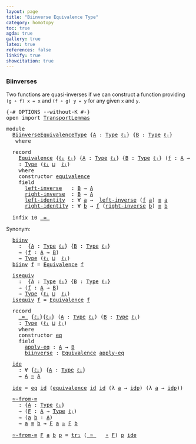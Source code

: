 ```yaml
---
layout: page
title: "Biinverse Equivalence Type"
category: homotopy
toc: true
agda: true
gallery: true
latex: true
references: false
linkify: true
showcitation: true
---
```


### Biinverses

Two functions are quasi-inverses if we can construct a function providing
`(g ∘ f) x = x` and `(f ∘ g) y = y` for any given `x` and `y`.

<div class="hide" >
<pre class="Agda">
<a id="363" class="Symbol">{-#</a> <a id="367" class="Keyword">OPTIONS</a> <a id="375" class="Pragma">--without-K</a> <a id="387" class="Symbol">#-}</a>
<a id="391" class="Keyword">open</a> <a id="396" class="Keyword">import</a> <a id="403" href="TransportLemmas.html" class="Module">TransportLemmas</a>
</pre>
</div>

<pre class="Agda">
<a id="451" class="Keyword">module</a>
  <a id="460" href="BiinverseEquivalenceType.html" class="Module">BiinverseEquivalenceType</a> <a id="485" class="Symbol">{</a><a id="486" href="BiinverseEquivalenceType.html#486" class="Bound">A</a> <a id="488" class="Symbol">:</a> <a id="490" href="Intro.html#2766" class="Function">Type</a> <a id="495" href="Intro.html#3348" class="Generalizable">ℓᵢ</a><a id="497" class="Symbol">}</a> <a id="499" class="Symbol">{</a><a id="500" href="BiinverseEquivalenceType.html#500" class="Bound">B</a> <a id="502" class="Symbol">:</a> <a id="504" href="Intro.html#2766" class="Function">Type</a> <a id="509" href="Intro.html#3351" class="Generalizable">ℓⱼ</a><a id="511" class="Symbol">}</a>
   <a id="516" class="Keyword">where</a>
</pre>

<pre class="Agda">
  <a id="549" class="Keyword">record</a>
    <a id="Equivalence"></a><a id="560" href="BiinverseEquivalenceType.html#560" class="Record">Equivalence</a> <a id="572" class="Symbol">{</a><a id="573" href="BiinverseEquivalenceType.html#573" class="Bound">ℓᵢ</a> <a id="576" href="BiinverseEquivalenceType.html#576" class="Bound">ℓⱼ</a><a id="578" class="Symbol">}</a> <a id="580" class="Symbol">{</a><a id="581" href="BiinverseEquivalenceType.html#581" class="Bound">A</a> <a id="583" class="Symbol">:</a> <a id="585" href="Intro.html#2766" class="Function">Type</a> <a id="590" href="BiinverseEquivalenceType.html#573" class="Bound">ℓᵢ</a><a id="592" class="Symbol">}</a> <a id="594" class="Symbol">{</a><a id="595" href="BiinverseEquivalenceType.html#595" class="Bound">B</a> <a id="597" class="Symbol">:</a> <a id="599" href="Intro.html#2766" class="Function">Type</a> <a id="604" href="BiinverseEquivalenceType.html#576" class="Bound">ℓⱼ</a><a id="606" class="Symbol">}</a> <a id="608" class="Symbol">(</a><a id="609" href="BiinverseEquivalenceType.html#609" class="Bound">f</a> <a id="611" class="Symbol">:</a> <a id="613" href="BiinverseEquivalenceType.html#581" class="Bound">A</a> <a id="615" class="Symbol">→</a> <a id="617" href="BiinverseEquivalenceType.html#595" class="Bound">B</a><a id="618" class="Symbol">)</a>
    <a id="624" class="Symbol">:</a> <a id="626" href="Intro.html#2766" class="Function">Type</a> <a id="631" class="Symbol">(</a><a id="632" href="BiinverseEquivalenceType.html#573" class="Bound">ℓᵢ</a> <a id="635" href="Agda.Primitive.html#657" class="Primitive Operator">⊔</a>  <a id="638" href="BiinverseEquivalenceType.html#576" class="Bound">ℓⱼ</a><a id="640" class="Symbol">)</a>
    <a id="646" class="Keyword">where</a>
    <a id="656" class="Keyword">constructor</a> <a id="Equivalence.equivalence"></a><a id="668" href="BiinverseEquivalenceType.html#668" class="InductiveConstructor">equivalence</a>
    <a id="684" class="Keyword">field</a>
      <a id="Equivalence.left-inverse"></a><a id="696" href="BiinverseEquivalenceType.html#696" class="Field">left-inverse</a>   <a id="711" class="Symbol">:</a> <a id="713" href="BiinverseEquivalenceType.html#595" class="Bound">B</a> <a id="715" class="Symbol">→</a> <a id="717" href="BiinverseEquivalenceType.html#581" class="Bound">A</a>
      <a id="Equivalence.right-inverse"></a><a id="725" href="BiinverseEquivalenceType.html#725" class="Field">right-inverse</a>  <a id="740" class="Symbol">:</a> <a id="742" href="BiinverseEquivalenceType.html#595" class="Bound">B</a> <a id="744" class="Symbol">→</a> <a id="746" href="BiinverseEquivalenceType.html#581" class="Bound">A</a>
      <a id="Equivalence.left-identity"></a><a id="754" href="BiinverseEquivalenceType.html#754" class="Field">left-identity</a>  <a id="769" class="Symbol">:</a> <a id="771" class="Symbol">∀</a> <a id="773" href="BiinverseEquivalenceType.html#773" class="Bound">a</a> <a id="775" class="Symbol">→</a>  <a id="778" href="BiinverseEquivalenceType.html#696" class="Field">left-inverse</a> <a id="791" class="Symbol">(</a><a id="792" href="BiinverseEquivalenceType.html#609" class="Bound">f</a> <a id="794" href="BiinverseEquivalenceType.html#773" class="Bound">a</a><a id="795" class="Symbol">)</a> <a id="797" href="BasicTypes.html#4524" class="Function Operator">≡</a> <a id="799" href="BiinverseEquivalenceType.html#773" class="Bound">a</a>
      <a id="Equivalence.right-identity"></a><a id="807" href="BiinverseEquivalenceType.html#807" class="Field">right-identity</a> <a id="822" class="Symbol">:</a> <a id="824" class="Symbol">∀</a> <a id="826" href="BiinverseEquivalenceType.html#826" class="Bound">b</a> <a id="828" class="Symbol">→</a> <a id="830" href="BiinverseEquivalenceType.html#609" class="Bound">f</a> <a id="832" class="Symbol">(</a><a id="833" href="BiinverseEquivalenceType.html#725" class="Field">right-inverse</a> <a id="847" href="BiinverseEquivalenceType.html#826" class="Bound">b</a><a id="848" class="Symbol">)</a> <a id="850" href="BasicTypes.html#4524" class="Function Operator">≡</a> <a id="852" href="BiinverseEquivalenceType.html#826" class="Bound">b</a>

  <a id="857" class="Keyword">infix</a> <a id="863" class="Number">10</a> <a id="866" href="BiinverseEquivalenceType.html#1189" class="Record Operator">_≃_</a>
</pre>

Synonym:
<pre class="Agda">
  <a id="biinv"></a><a id="906" href="BiinverseEquivalenceType.html#906" class="Function">biinv</a>
    <a id="916" class="Symbol">:</a>  <a id="919" class="Symbol">{</a><a id="920" href="BiinverseEquivalenceType.html#920" class="Bound">A</a> <a id="922" class="Symbol">:</a> <a id="924" href="Intro.html#2766" class="Function">Type</a> <a id="929" href="BiinverseEquivalenceType.html#495" class="Bound">ℓᵢ</a><a id="931" class="Symbol">}</a> <a id="933" class="Symbol">{</a><a id="934" href="BiinverseEquivalenceType.html#934" class="Bound">B</a> <a id="936" class="Symbol">:</a> <a id="938" href="Intro.html#2766" class="Function">Type</a> <a id="943" href="BiinverseEquivalenceType.html#509" class="Bound">ℓⱼ</a><a id="945" class="Symbol">}</a>
    <a id="951" class="Symbol">→</a> <a id="953" class="Symbol">(</a><a id="954" href="BiinverseEquivalenceType.html#954" class="Bound">f</a> <a id="956" class="Symbol">:</a> <a id="958" href="BiinverseEquivalenceType.html#920" class="Bound">A</a> <a id="960" class="Symbol">→</a> <a id="962" href="BiinverseEquivalenceType.html#934" class="Bound">B</a><a id="963" class="Symbol">)</a>
    <a id="969" class="Symbol">→</a> <a id="971" href="Intro.html#2766" class="Function">Type</a> <a id="976" class="Symbol">(</a><a id="977" href="BiinverseEquivalenceType.html#495" class="Bound">ℓᵢ</a> <a id="980" href="Agda.Primitive.html#657" class="Primitive Operator">⊔</a>  <a id="983" href="BiinverseEquivalenceType.html#509" class="Bound">ℓⱼ</a><a id="985" class="Symbol">)</a>
  <a id="989" href="BiinverseEquivalenceType.html#906" class="Function">biinv</a> <a id="995" href="BiinverseEquivalenceType.html#995" class="Bound">f</a> <a id="997" class="Symbol">=</a> <a id="999" href="BiinverseEquivalenceType.html#560" class="Record">Equivalence</a> <a id="1011" href="BiinverseEquivalenceType.html#995" class="Bound">f</a>
</pre>

<pre class="Agda">
  <a id="isequiv"></a><a id="1040" href="BiinverseEquivalenceType.html#1040" class="Function">isequiv</a>
    <a id="1052" class="Symbol">:</a>  <a id="1055" class="Symbol">{</a><a id="1056" href="BiinverseEquivalenceType.html#1056" class="Bound">A</a> <a id="1058" class="Symbol">:</a> <a id="1060" href="Intro.html#2766" class="Function">Type</a> <a id="1065" href="BiinverseEquivalenceType.html#495" class="Bound">ℓᵢ</a><a id="1067" class="Symbol">}</a> <a id="1069" class="Symbol">{</a><a id="1070" href="BiinverseEquivalenceType.html#1070" class="Bound">B</a> <a id="1072" class="Symbol">:</a> <a id="1074" href="Intro.html#2766" class="Function">Type</a> <a id="1079" href="BiinverseEquivalenceType.html#509" class="Bound">ℓⱼ</a><a id="1081" class="Symbol">}</a>
    <a id="1087" class="Symbol">→</a> <a id="1089" class="Symbol">(</a><a id="1090" href="BiinverseEquivalenceType.html#1090" class="Bound">f</a> <a id="1092" class="Symbol">:</a> <a id="1094" href="BiinverseEquivalenceType.html#1056" class="Bound">A</a> <a id="1096" class="Symbol">→</a> <a id="1098" href="BiinverseEquivalenceType.html#1070" class="Bound">B</a><a id="1099" class="Symbol">)</a>
    <a id="1105" class="Symbol">→</a> <a id="1107" href="Intro.html#2766" class="Function">Type</a> <a id="1112" class="Symbol">(</a><a id="1113" href="BiinverseEquivalenceType.html#495" class="Bound">ℓᵢ</a> <a id="1116" href="Agda.Primitive.html#657" class="Primitive Operator">⊔</a>  <a id="1119" href="BiinverseEquivalenceType.html#509" class="Bound">ℓⱼ</a><a id="1121" class="Symbol">)</a>
  <a id="1125" href="BiinverseEquivalenceType.html#1040" class="Function">isequiv</a> <a id="1133" href="BiinverseEquivalenceType.html#1133" class="Bound">f</a> <a id="1135" class="Symbol">=</a> <a id="1137" href="BiinverseEquivalenceType.html#560" class="Record">Equivalence</a> <a id="1149" href="BiinverseEquivalenceType.html#1133" class="Bound">f</a>
</pre>

<pre class="Agda">
  <a id="1178" class="Keyword">record</a>
    <a id="_≃_"></a><a id="1189" href="BiinverseEquivalenceType.html#1189" class="Record Operator">_≃_</a> <a id="1193" class="Symbol">{</a><a id="1194" href="BiinverseEquivalenceType.html#1194" class="Bound">ℓᵢ</a><a id="1196" class="Symbol">}{</a><a id="1198" href="BiinverseEquivalenceType.html#1198" class="Bound">ℓⱼ</a><a id="1200" class="Symbol">}</a> <a id="1202" class="Symbol">(</a><a id="1203" href="BiinverseEquivalenceType.html#1203" class="Bound">A</a> <a id="1205" class="Symbol">:</a> <a id="1207" href="Intro.html#2766" class="Function">Type</a> <a id="1212" href="BiinverseEquivalenceType.html#1194" class="Bound">ℓᵢ</a><a id="1214" class="Symbol">)</a> <a id="1216" class="Symbol">(</a><a id="1217" href="BiinverseEquivalenceType.html#1217" class="Bound">B</a> <a id="1219" class="Symbol">:</a> <a id="1221" href="Intro.html#2766" class="Function">Type</a> <a id="1226" href="BiinverseEquivalenceType.html#1198" class="Bound">ℓⱼ</a><a id="1228" class="Symbol">)</a>
    <a id="1234" class="Symbol">:</a> <a id="1236" href="Intro.html#2766" class="Function">Type</a> <a id="1241" class="Symbol">(</a><a id="1242" href="BiinverseEquivalenceType.html#1194" class="Bound">ℓᵢ</a> <a id="1245" href="Agda.Primitive.html#657" class="Primitive Operator">⊔</a> <a id="1247" href="BiinverseEquivalenceType.html#1198" class="Bound">ℓⱼ</a><a id="1249" class="Symbol">)</a>
    <a id="1255" class="Keyword">where</a>
    <a id="1265" class="Keyword">constructor</a> <a id="_≃_.eq"></a><a id="1277" href="BiinverseEquivalenceType.html#1277" class="InductiveConstructor">eq</a>
    <a id="1284" class="Keyword">field</a>
      <a id="_≃_.apply-eq"></a><a id="1296" href="BiinverseEquivalenceType.html#1296" class="Field">apply-eq</a> <a id="1305" class="Symbol">:</a> <a id="1307" href="BiinverseEquivalenceType.html#1203" class="Bound">A</a> <a id="1309" class="Symbol">→</a> <a id="1311" href="BiinverseEquivalenceType.html#1217" class="Bound">B</a>
      <a id="_≃_.biinverse"></a><a id="1319" href="BiinverseEquivalenceType.html#1319" class="Field">biinverse</a> <a id="1329" class="Symbol">:</a> <a id="1331" href="BiinverseEquivalenceType.html#560" class="Record">Equivalence</a> <a id="1343" href="BiinverseEquivalenceType.html#1296" class="Field">apply-eq</a>
</pre>

<pre class="Agda">
  <a id="ide"></a><a id="1379" href="BiinverseEquivalenceType.html#1379" class="Function">ide</a>
    <a id="1387" class="Symbol">:</a> <a id="1389" class="Symbol">∀</a> <a id="1391" class="Symbol">{</a><a id="1392" href="BiinverseEquivalenceType.html#1392" class="Bound">ℓᵢ</a><a id="1394" class="Symbol">}</a> <a id="1396" class="Symbol">{</a><a id="1397" href="BiinverseEquivalenceType.html#1397" class="Bound">A</a> <a id="1399" class="Symbol">:</a> <a id="1401" href="Intro.html#2766" class="Function">Type</a> <a id="1406" href="BiinverseEquivalenceType.html#1392" class="Bound">ℓᵢ</a><a id="1408" class="Symbol">}</a>
    <a id="1414" class="Symbol">→</a> <a id="1416" href="BiinverseEquivalenceType.html#1397" class="Bound">A</a> <a id="1418" href="BiinverseEquivalenceType.html#1189" class="Record Operator">≃</a> <a id="1420" href="BiinverseEquivalenceType.html#1397" class="Bound">A</a>

  <a id="1425" href="BiinverseEquivalenceType.html#1379" class="Function">ide</a> <a id="1429" class="Symbol">=</a> <a id="1431" href="BiinverseEquivalenceType.html#1277" class="InductiveConstructor">eq</a> <a id="1434" href="BasicFunctions.html#375" class="Function">id</a> <a id="1437" class="Symbol">(</a><a id="1438" href="BiinverseEquivalenceType.html#668" class="InductiveConstructor">equivalence</a> <a id="1450" href="BasicFunctions.html#375" class="Function">id</a> <a id="1453" href="BasicFunctions.html#375" class="Function">id</a> <a id="1456" class="Symbol">(λ</a> <a id="1459" href="BiinverseEquivalenceType.html#1459" class="Bound">a</a> <a id="1461" class="Symbol">→</a> <a id="1463" href="BasicTypes.html#4393" class="InductiveConstructor">idp</a><a id="1466" class="Symbol">)</a> <a id="1468" class="Symbol">(λ</a> <a id="1471" href="BiinverseEquivalenceType.html#1471" class="Bound">a</a> <a id="1473" class="Symbol">→</a> <a id="1475" href="BasicTypes.html#4393" class="InductiveConstructor">idp</a><a id="1478" class="Symbol">))</a>
</pre>

<pre class="Agda">
  <a id="≃-from-≡"></a><a id="1508" href="BiinverseEquivalenceType.html#1508" class="Function">≃-from-≡</a>
    <a id="1521" class="Symbol">:</a> <a id="1523" class="Symbol">{</a><a id="1524" href="BiinverseEquivalenceType.html#1524" class="Bound">A</a> <a id="1526" class="Symbol">:</a> <a id="1528" href="Intro.html#2766" class="Function">Type</a> <a id="1533" href="BiinverseEquivalenceType.html#495" class="Bound">ℓᵢ</a><a id="1535" class="Symbol">}</a>
    <a id="1541" class="Symbol">→</a> <a id="1543" class="Symbol">(</a><a id="1544" href="BiinverseEquivalenceType.html#1544" class="Bound">F</a> <a id="1546" class="Symbol">:</a> <a id="1548" href="BiinverseEquivalenceType.html#1524" class="Bound">A</a> <a id="1550" class="Symbol">→</a> <a id="1552" href="Intro.html#2766" class="Function">Type</a> <a id="1557" href="BiinverseEquivalenceType.html#509" class="Bound">ℓⱼ</a><a id="1559" class="Symbol">)</a>
    <a id="1565" class="Symbol">→</a> <a id="1567" class="Symbol">(</a><a id="1568" href="BiinverseEquivalenceType.html#1568" class="Bound">a</a> <a id="1570" href="BiinverseEquivalenceType.html#1570" class="Bound">b</a> <a id="1572" class="Symbol">:</a> <a id="1574" href="BiinverseEquivalenceType.html#1524" class="Bound">A</a><a id="1575" class="Symbol">)</a>
    <a id="1581" class="Symbol">→</a> <a id="1583" href="BiinverseEquivalenceType.html#1568" class="Bound">a</a> <a id="1585" href="BasicTypes.html#4524" class="Function Operator">≡</a> <a id="1587" href="BiinverseEquivalenceType.html#1570" class="Bound">b</a> <a id="1589" class="Symbol">→</a> <a id="1591" href="BiinverseEquivalenceType.html#1544" class="Bound">F</a> <a id="1593" href="BiinverseEquivalenceType.html#1568" class="Bound">a</a> <a id="1595" href="BiinverseEquivalenceType.html#1189" class="Record Operator">≃</a> <a id="1597" href="BiinverseEquivalenceType.html#1544" class="Bound">F</a> <a id="1599" href="BiinverseEquivalenceType.html#1570" class="Bound">b</a>

  <a id="1604" href="BiinverseEquivalenceType.html#1508" class="Function">≃-from-≡</a> <a id="1613" href="BiinverseEquivalenceType.html#1613" class="Bound">F</a> <a id="1615" href="BiinverseEquivalenceType.html#1615" class="Bound">a</a> <a id="1617" href="BiinverseEquivalenceType.html#1617" class="Bound">b</a> <a id="1619" href="BiinverseEquivalenceType.html#1619" class="Bound">p</a> <a id="1621" class="Symbol">=</a> <a id="1623" href="Transport.html#682" class="Function">tr₁</a> <a id="1627" class="Symbol">(</a><a id="1628" href="BiinverseEquivalenceType.html#1189" class="Record Operator">_≃_</a> <a id="1632" class="Symbol">_</a> <a id="1634" href="BasicFunctions.html#1012" class="Function Operator">∘</a> <a id="1636" href="BiinverseEquivalenceType.html#1613" class="Bound">F</a><a id="1637" class="Symbol">)</a> <a id="1639" href="BiinverseEquivalenceType.html#1619" class="Bound">p</a> <a id="1641" href="BiinverseEquivalenceType.html#1379" class="Function">ide</a>
</pre>
